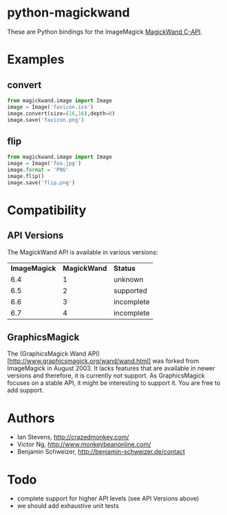 python-magickwand
=================
These are Python bindings for the ImageMagick [MagickWand C-API](http://www.imagemagick.org/api/magick-wand.php).

Examples
========
convert
-------
``` python
from magickwand.image import Image
image = Image('favicon.ico')
image.convert(size=(16,16),depth=8)
image.save('favicon.png')
```

flip
----
``` python
from magickwand.image import Image
image = Image('foo.jpg')
image.format = 'PNG'
image.flip()
image.save('flip.png')
```

Compatibility
=============
API Versions
------------
The MagickWand API is available in various versions:

<table>
<tr><td><b>ImageMagick</b></td><td><b>MagickWand</b></td><td><b>Status</b></td></tr>
<tr><td>6.4</td><td>1</td><td>unknown</td></tr>
<tr><td>6.5</td><td>2</td><td>supported</td></tr>
<tr><td>6.6</td><td>3</td><td>incomplete</td></tr>
<tr><td>6.7</td><td>4</td><td>incomplete</td></tr>
</table>

GraphicsMagick
--------------
The (GraphicsMagick Wand API)[http://www.graphicsmagick.org/wand/wand.html] was
forked from ImageMagick in August 2003. It lacks features that are available in
newer versions and therefore, it is currently not support.
As GraphicsMagick focuses on a stable API, it might be interesting to support
it. You are free to add support.

Authors
=======
- Ian Stevens, http://crazedmonkey.com/
- Victor Ng, http://www.monkeybeanonline.com/
- Benjamin Schweizer, http://benjamin-schweizer.de/contact

Todo
====
- complete support for higher API levels (see API Versions above)
- we should add exhaustive unit tests
